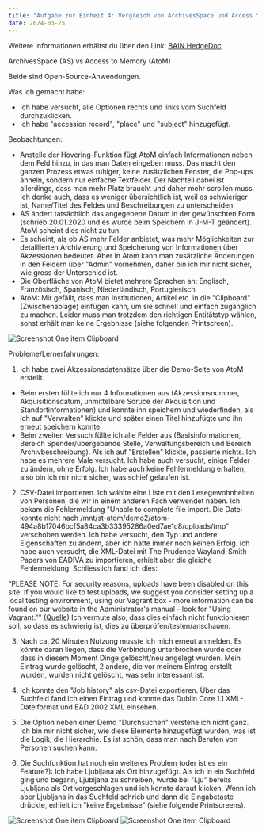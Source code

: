 ```yaml
---
title: "Aufgabe zur Einheit 4: Vergleich von ArchivesSpace und Access to Memory (AtoM)"
date: 2024-03-25
---
```

Weitere Informationen erhältst du über den Link: 
<a href="https://pad.gwdg.de/JmDfo4JOSQuF12mGPmm7IA#">BAIN HedgeDoc</a>

ArchivesSpace (AS) vs Access to Memory (AtoM)

Beide sind Open-Source-Anwendungen.

Was ich gemacht habe: 
- Ich habe versucht, alle Optionen rechts und links vom Suchfeld durchzuklicken.
- Ich habe "accession record", "place" und "subject" hinzugefügt.

Beobachtungen: 

- Anstelle der Hovering-Funktion fügt AtoM einfach Informationen neben dem Feld hinzu, in das man Daten eingeben muss. Das macht den ganzen Prozess etwas ruhiger, keine zusätzlichen Fenster, die Pop-ups ähneln, sondern nur einfache Textfelder. Der Nachteil dabei ist allerdings, dass man mehr Platz braucht und daher mehr scrollen muss. Ich denke auch, dass es weniger übersichtlich ist, weil es schwieriger ist, Name/Titel des Feldes und Beschreibungen zu unterscheiden.
- AS ändert tatsächlich das angegebene Datum in der gewünschten Form (schrieb 20.01.2020 und es wurde beim Speichern in J-M-T geändert). AtoM scheint dies nicht zu tun.
- Es scheint, als ob AS mehr Felder anbietet, was mehr Möglichkeiten zur detaillierten Archivierung und Speicherung von Informationen über Akzessionen bedeutet. Aber in Atom kann man zusätzliche Änderungen in den Feldern über "Admin" vornehmen, daher bin ich mir nicht sicher, wie gross der Unterschied ist.
- Die Oberfläche von AtoM bietet mehrere Sprachen an: Englisch, Französisch, Spanisch, Niederländisch, Portugiesisch
- AtoM: Mir gefällt, dass man Institutionen, Artikel etc. in die "Clipboard" (Zwischenablage) einfügen kann, um sie schnell und einfach zugänglich zu machen. Leider muss man trotzdem den richtigen Entitätstyp wählen, sonst erhält man keine Ergebnisse (siehe folgenden Printscreen).
<img src="/BAIN_lerntagebuch/docs/assets/images/7_Screenshot_2024-03-25.png" alt="Screenshot One item Clipboard">

Probleme/Lernerfahrungen:

1) Ich habe zwei Akzessionsdatensätze über die Demo-Seite von AtoM erstellt. 
- Beim ersten füllte ich nur 4 Informationen aus (Akzessionsnummer, Akquisitionsdatum, unmittelbare Soruce der Akquisition und Standortinformationen) und konnte ihn speichern und wiederfinden, als ich auf "Verwalten" klickte und später einen Titel hinzufügte und ihn erneut speichern konnte.
- Beim zweiten Versuch füllte ich alle Felder aus (Basisinformationen, Bereich Spender/übergebende Stelle, Verwaltungsbereich und Bereich Archivbeschreibung). Als ich auf "Erstellen" klickte, passierte nichts. Ich habe es mehrere Male versucht. Ich habe auch versucht, einige Felder zu ändern, ohne Erfolg. Ich habe auch keine Fehlermeldung erhalten, also bin ich mir nicht sicher, was schief gelaufen ist.

2) CSV-Datei importieren. Ich wählte eine Liste mit den Lesegewohnheiten von Personen, die wir in einem anderen Fach verwendet haben. Ich bekam die Fehlermeldung "Unable to complete file import. Die Datei konnte nicht nach /mnt/st-atom/demo2/atom-494a8b17046bcf5a84ca3b33395286a0ed7ae1c8/uploads/tmp" verschoben werden. Ich habe versucht, den Typ und andere Eigenschaften zu ändern, aber ich hatte immer noch keinen Erfolg.
Ich habe auch versucht, die XML-Datei mit The Prudence Wayland-Smith Papers von EADIVA zu importieren, erhielt aber die gleiche Fehlermeldung. Schliesslich fand ich dies:

“PLEASE NOTE: For security reasons, uploads have been disabled on this site. If you would like to test uploads, we suggest you consider setting up a local testing environment, using our Vagrant box - more information can be found on our website in the Administrator's manual - look for "Using Vagrant.""
(<a href="https://demo.accesstomemory.org/help">Quelle</a>)
Ich vermute also, dass dies einfach nicht funktionieren soll, so dass es schwierig ist, dies zu überprüfen/testen/anschauen.

3) Nach ca. 20 Minuten Nutzung musste ich mich erneut anmelden. Es könnte daran liegen, dass die Verbindung unterbrochen wurde oder dass in diesem Moment Dinge gelöscht/neu angelegt wurden. Mein Eintrag wurde gelöscht, 2 andere, die vor meinem Eintrag erstellt wurden, wurden nicht gelöscht, was sehr interessant ist.

4) Ich konnte den "Job history" als csv-Datei exportieren. Über das Suchfeld fand ich einen Eintrag und konnte das Dublin Core 1.1 XML-Dateiformat und EAD 2002 XML einsehen. 

5) Die Option neben einer Demo "Durchsuchen" verstehe ich nicht ganz. Ich bin mir nicht sicher, wie diese Elemente hinzugefügt wurden, was ist die Logik, die Hierarchie. Es ist schön, dass man nach Berufen von Personen suchen kann. 

6) Die Suchfunktion hat noch ein weiteres Problem (oder ist es ein Feature?): Ich habe Ljubljana als Ort hinzugefügt. Als ich in ein Suchfeld ging und begann, Ljubljana zu schreiben, wurde bei "Lju" bereits Ljubljana als Ort vorgeschlagen und ich konnte darauf klicken. Wenn ich aber Ljubljana in das Suchfeld schrieb und dann die Eingabetaste drückte, erhielt ich "keine Ergebnisse" (siehe folgende Printscreens).
   
<img src="/BAIN_lerntagebuch/docs/assets/images/8_Screenshot_2024-03-25.png" alt="Screenshot One item Clipboard">

<img src="/BAIN_lerntagebuch/docs/assets/images/9_Screenshot_2024-03-25.png" alt="Screenshot One item Clipboard">

